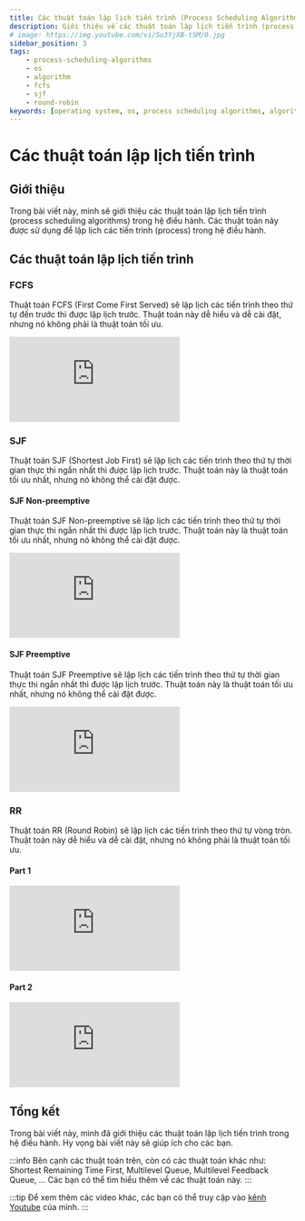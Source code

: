 ```yaml
---
title: Các thuật toán lập lịch tiến trình (Process Scheduling Algorithms)
description: Giới thiệu về các thuật toán lập lịch tiến trình (process scheduling algorithms) trong hệ điều hành.
# image: https://img.youtube.com/vi/Su3YjXB-tSM/0.jpg
sidebar_position: 3
tags:
    - process-scheduling-algorithms
    - os
    - algorithm
    - fcfs
    - sjf
    - round-robin
keywords: [operating system, os, process scheduling algorithms, algorithm, fcfs, first come first served, shortest job first, sjf, sjf non preemptive, sjf preemptive, round robin, lập lịch tiến trình, thuật toán lập lịch tiến trình, sjf đặc quyền, sjf không đặc quyền, hệ điều hành, thuật toán]
---
```


# Các thuật toán lập lịch tiến trình

## Giới thiệu

Trong bài viết này, mình sẽ giới thiệu các thuật toán lập lịch tiến trình (process scheduling algorithms) trong hệ điều hành. Các thuật toán này được sử dụng để lập lịch các tiến trình (process) trong hệ điều hành.

## Các thuật toán lập lịch tiến trình

### FCFS

Thuật toán FCFS (First Come First Served) sẽ lập lịch các tiến trình theo thứ tự đến trước thì được lập lịch trước. Thuật toán này dễ hiểu và dễ cài đặt, nhưng nó không phải là thuật toán tối ưu.

<iframe class="video"
    src="https://www.youtube.com/embed/Su3YjXB-tSM" 
    title="FCFS (First Come First Served)" 
    frameborder="0" 
    allow="accelerometer; autoplay; clipboard-write; encrypted-media; gyroscope; picture-in-picture; web-share" allowfullscreen>
</iframe>

### SJF

Thuật toán SJF (Shortest Job First) sẽ lập lịch các tiến trình theo thứ tự thời gian thực thi ngắn nhất thì được lập lịch trước. Thuật toán này là thuật toán tối ưu nhất, nhưng nó không thể cài đặt được.

#### SJF Non-preemptive

Thuật toán SJF Non-preemptive sẽ lập lịch các tiến trình theo thứ tự thời gian thực thi ngắn nhất thì được lập lịch trước. Thuật toán này là thuật toán tối ưu nhất, nhưng nó không thể cài đặt được.

<iframe class="video"
    src="https://www.youtube.com/embed/01sr_mroqBk" 
    title="SJF Non-preemptive (Shortest Job First Non-preemptive)" 
    frameborder="0" 
    allow="accelerometer; autoplay; clipboard-write; encrypted-media; gyroscope; picture-in-picture; web-share" allowfullscreen>

</iframe>

#### SJF Preemptive

Thuật toán SJF Preemptive sẽ lập lịch các tiến trình theo thứ tự thời gian thực thi ngắn nhất thì được lập lịch trước. Thuật toán này là thuật toán tối ưu nhất, nhưng nó không thể cài đặt được.

<iframe class="video"
    src="https://www.youtube.com/embed/iQs6nLTOSCo" 
    title="SJF (Shortest Job First)" 
    frameborder="0" 
    allow="accelerometer; autoplay; clipboard-write; encrypted-media; gyroscope; picture-in-picture; web-share" allowfullscreen>
</iframe>

### RR

Thuật toán RR (Round Robin) sẽ lập lịch các tiến trình theo thứ tự vòng tròn. Thuật toán này dễ hiểu và dễ cài đặt, nhưng nó không phải là thuật toán tối ưu.

#### Part 1

<iframe class="video"
    src="https://www.youtube.com/embed/vW_XC7CJ-6c" 
    title="RR (Round Robin)" 
    frameborder="0" 
    allow="accelerometer; autoplay; clipboard-write; encrypted-media; gyroscope; picture-in-picture; web-share" allowfullscreen>
</iframe>

#### Part 2

<iframe class="video"
    src="https://www.youtube.com/embed/Js_FkUmdMvw" 
    title="RR (Round Robin)" 
    frameborder="0" 
    allow="accelerometer; autoplay; clipboard-write; encrypted-media; gyroscope; picture-in-picture; web-share" allowfullscreen>
</iframe>

## Tổng kết

Trong bài viết này, mình đã giới thiệu các thuật toán lập lịch tiến trình trong hệ điều hành. Hy vọng bài viết này sẽ giúp ích cho các bạn.

:::info
Bên cạnh các thuật toán trên, còn có các thuật toán khác như: Shortest Remaining Time First, Multilevel Queue, Multilevel Feedback Queue, ... Các bạn có thể tìm hiểu thêm về các thuật toán này.
:::

:::tip
Để xem thêm các video khác, các bạn có thể truy cập vào [kênh Youtube](https://www.youtube.com/TienNguyen09) của mình.
:::
